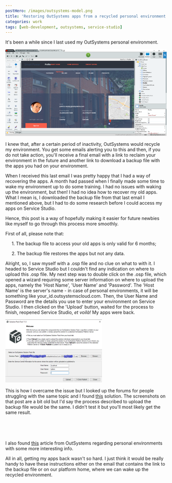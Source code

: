 ```yaml
---
postHero: /images/outsystems-model.png
title: 'Restoring OutSystems apps from a recycled personal environment'
categories: work
tags: [web-development, outsystems, service-studio]
---
```


It's been a while since I last used my OutSystems personal environment.

<img class="pull-left" src="/images/outsystems-model.png"
alt="service studio">

I knew that, after a certain period of inactivity, OutSystems would recycle my
environment. You get some emails alerting you to this and then, if you do not
take action, you'll receive a final email with a link to reclaim your environment
in the future and another link to download a backup file with the apps you had
on your environment.

When I received this last email I was pretty happy that I had a way of recovering
the apps. A month had passed when I finally made some time to wake my environment
up to do some training. I had no issues with waking up the environment, but then!
I had no idea how to recover my old apps. What I mean is, I downloaded the backup
file from that last email I mentioned above, but I had to do some research before
I could access my apps on Service Studio.

Hence, this post is a way of hopefully making it easier for future newbies like
myself to go through this process more smoothly.

First of all, please note that:

&nbsp;&nbsp;&nbsp;&nbsp; 1. The backup file to access your old apps is only valid for 6 months;

&nbsp;&nbsp;&nbsp;&nbsp; 2. The backup file restores the apps but not any data.

Alright, so, I saw myself with a .osp file and no clue on what to with it. I
headed to Service Studio but I couldn't find any indication on where to upload
this .osp file. My next step was to double click on the .osp file, which opened
a wizard requiring some server information on where to upload the apps, namely
the 'Host Name', 'User Name' and 'Password'. The 'Host Name' is the server's name -
in case of personal environments, it will be something like
your_id.outsystemscloud.com. Then, the User Name and Password are the details
you use to enter your environment on Service Studio. I then clicked on the
'Upload' button, waited for the process to finish, reopened Service Studio,
*et voilà!* My apps were back.

<img class="pull-left" src="/images/osp-file.png"
alt="osp file wizard" style="width: 60%;">

This is how I overcame the issue but I looked up the forums for people struggling
with the same topic and I found
[this](https://www.outsystems.com/forums/discussion/16839/space-reclaimed-i-have-backup-how-do-i-load-from-backup/)
solution. The screenshots on that post are a bit old but I'd say the process
described to upload the backup file would be the same. I didn't test it but
you'll most likely get the same result.

<br>
<br>
<br>

I also found
[this](https://success.outsystems.com/Support/Personal_Environment/What's_an_OutSystems_personal_environment%3F)
article from OutSystems regarding personal environments with some more
interesting info.

All in all, getting my apps back wasn't so hard. I just think it would be really
handy to have these instructions either on the email that contains the link to
the backup file or on our platform home, where we can wake up the recycled
environment.
